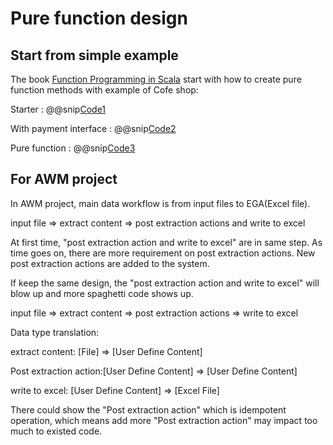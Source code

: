 # Pure function design

## Start from simple example

The book [Function Programming in Scala](https://www.manning.com/books/functional-programming-in-scala) start with how to
create pure function methods with example of Cofe shop:

Starter
: @@snip[Code1](./code/cafe1.scala)

With payment interface
: @@snip[Code2](./code/cafe2.scala)

Pure function
: @@snip[Code3](./code/cafe3.scala)


## For AWM project

In AWM project, main data workflow is from input files to EGA(Excel file).

input file => extract content => post extraction actions and write to excel

At first time, "post extraction action and write to excel" are in same step.
As time goes on, there are more requirement on post extraction actions. New post
extraction actions are added to the system.

If keep the same design, the "post extraction action and write to excel" will blow up and more spaghetti code 
shows up. 

input file =>   extract content      => post extraction actions => write to excel

Data type translation:

extract content:       [File]                  => [User Define Content] 

Post extraction action:[User Define Content]   => [User Define Content] 

write to excel:        [User Define Content]   => [Excel File]

There could show the "Post extraction action" which is idempotent operation, which means add
 more "Post extraction action" may impact too much to existed code.



